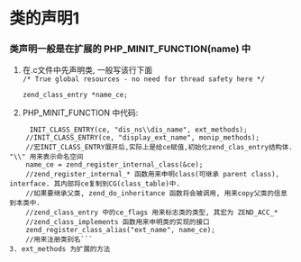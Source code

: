 # 类的声明1

### 类声明一般是在扩展的 PHP\_MINIT_FUNCTION(name) 中
1. 在.c文件中先声明类, 一般写该行下面   
`/* True global resources - no need for thread safety here */`   

	`zend_class_entry *name_ce;`   
2. PHP_MINIT_FUNCTION 中代码:   
```zend_class_entry ce;
	 INIT_CLASS_ENTRY(ce, "dis_ns\\dis_name", ext_methods);   
    //INIT_CLASS_ENTRY(ce, "display_ext_name", monip_methods);  
    //宏INIT_CLASS_ENTRY展开后,实际上是给ce赋值,初始化zend_clas_entry结构体. "\\" 用来表示命名空间
    name_ce = zend_register_internal_class(&ce);  
    //zend_register_internal_* 函数用来申明class(可继承 parent class), interface. 其内部将ce复制到CG(class_table)中.
    //如果要继承父类, zend_do_inheritance 函数将会被调用, 用来copy父类的信息到本类中.
    //zend_class_entry 中的ce_flags 用来标志类的类型, 其宏为 ZEND_ACC_* 
    //zend_class_implements 函数用来申明类的实现的接口
	zend_register_class_alias("ext_name", name_ce);
	//用来注册类别名```   
3. ext_methods 为扩展的方法   
	
	


